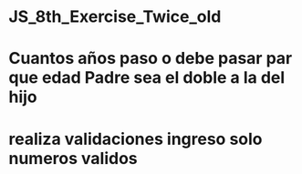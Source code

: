 # JS_8th_Exercise_Twice_old
# Cuantos años paso o debe pasar par que edad Padre sea el doble a la del hijo
# realiza validaciones ingreso solo numeros validos